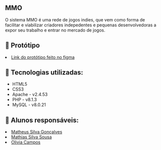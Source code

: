 <h2>MMO</h2>
O sistema MMO é uma rede de jogos indies, que vem como forma de facilitar e viabilizar criadores indepedentes e pequenas desenvolvedoras a expor seu trabalho e entrar no mercado de jogos.

<h2>&#127912 Protótipo</h2>
<li><a href="https://www.figma.com/proto/SdSmbk8628zFsGdzWz52J9/Protótipo-MMO" target="_blank">Link do protótipo feito no figma</a></li>

<h2>&#128295 Tecnologias utilizadas:</h2>
<ul>
  <li>HTML5</li>
  <li>CSS3</li>
  <li>Apache - v2.4.53</li>
  <li>PHP - v8.1.3</li>
  <li>MySQL - v8.0.21</li>
</ul>
  
<h2>&#128100 Alunos responsáveis: </h2>
   <li><a href="https://github.com/matheusGonks" target="_blank">Matheus Silva Gonçalves</a></li>
   <li><a href="https://github.com/MR-martiny" target="_blank">Mathias Silva Sousa</a></li>
   <li><a href="https://github.com/kdaon" target="_blank">Olivia Campos</a></li>
